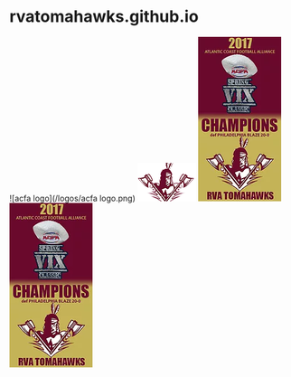 # rvatomahawks.github.io
![acfa logo](/logos/acfa logo.png)
![tomahawks logo](/logos/tomahawks.png)
![tomahawks banner](/logos/banner.png)
![facebook](/logos/banner.png)

